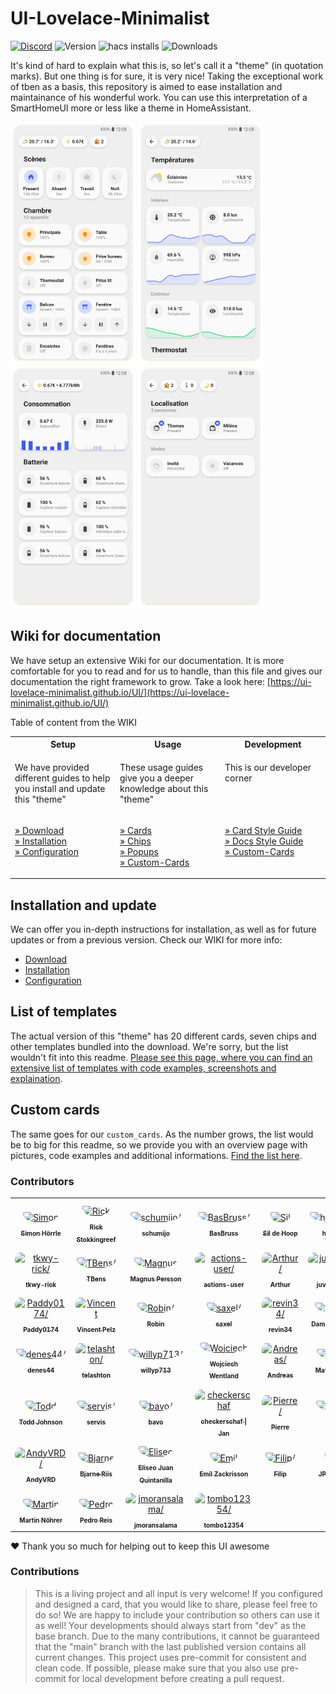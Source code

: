 # UI-Lovelace-Minimalist

[![Discord](https://badgen.net/discord/online-members/TPXg9b7GfR)](https://discord.gg/TPXg9b7GfR)
![Version](https://img.shields.io/github/v/release/UI-Lovelace-Minimalist/UI)
![hacs installs](https://img.shields.io/endpoint.svg?url=https%3A%2F%2Flauwbier.nl%2Fhacs%2Fui_lovelace_minimalist)
![Downloads](https://img.shields.io/github/downloads/UI-Lovelace-Minimalist/UI/total)

It's kind of hard to explain what this is, so let's call it a "theme" (in quotation marks). But one thing is for sure, it is very nice! Taking the exceptional work of tben as a basis, this repository is aimed to ease installation and maintainance of his wonderful work. You can use this interpretation of a SmartHomeUI more or less like a theme in HomeAssistant.

<img src="https://raw.githubusercontent.com/UI-Lovelace-Minimalist/UI/main/docs/assets/img/example_home.png" width="200"> <img src="https://raw.githubusercontent.com/UI-Lovelace-Minimalist/UI/main/docs/assets/img/example_temperature.png" width="200"> <img src="https://raw.githubusercontent.com/UI-Lovelace-Minimalist/UI/main/docs/assets/img/example_consumption.png" width="200"> <img src="https://raw.githubusercontent.com/UI-Lovelace-Minimalist/UI/main/docs/assets/img/example_localisation.png" width="200">

## Wiki for documentation

We have setup an extensive Wiki for our documentation. It is more comfortable for you to read and for us to handle, than this file and gives our documentation the right framework to grow.
Take a look here: [https://ui-lovelace-minimalist.github.io/UI/](https://ui-lovelace-minimalist.github.io/UI/)

Table of content from the WIKI
<br>
<table>
<tr>
<th style="width: 33%;">Setup</th>
<th style="width: 33%;">Usage</th>
<th style="width: 33%;">Development</th>
</tr>
<tr>
  <td style="vertical-align: top;">
    <p>We have provided different guides to help you install and update this "theme"</p>
  </td>
  <td style="vertical-align: top;">
    <p>These usage guides give you a deeper knowledge about this "theme"</p>
  </td>
  <td style="vertical-align: top;">
    <p>This is our developer corner</p>
  </td>
<tr>
<td style="vertical-align: top;">
  <p>
    <a href="https://ui-lovelace-minimalist.github.io/UI/setup/download/">&raquo;&nbsp;Download</a><br>
    <a href="https://ui-lovelace-minimalist.github.io/UI/setup/installation/">&raquo;&nbsp;Installation</a><br>
    <a href="https://ui-lovelace-minimalist.github.io/UI/setup/configuration/">&raquo;&nbsp;Configuration</a><br>
  </p>
</td>
<td style="vertical-align: top;">
  <p>
    <a href="https://ui-lovelace-minimalist.github.io/UI/usage/cards/card_battery/">&raquo;&nbsp;Cards</a><br>
    <a href="https://ui-lovelace-minimalist.github.io/UI/usage/chips/chip_alarm/">&raquo;&nbsp;Chips</a><br>
    <a href="https://ui-lovelace-minimalist.github.io/UI/usage/popups/popup_aircondition/">&raquo;&nbsp;Popups</a><br>
    <a href="https://ui-lovelace-minimalist.github.io/UI/usage/custom_cards/custom_card_bar_card/">&raquo;&nbsp;Custom-Cards</a><br>
  </p>
</td>
<td style="vertical-align: top;">
  <p>
    <a href="https://ui-lovelace-minimalist.github.io/UI/development/card_style_guide/">&raquo;&nbsp;Card Style Guide</a><br>
    <a href="https://ui-lovelace-minimalist.github.io/UI/development/docs_style_guide/">&raquo;&nbsp;Docs Style Guide</a><br>
    <a href="https://ui-lovelace-minimalist.github.io/UI/development/custom_cards/">&raquo;&nbsp;Custom-Cards</a><br>
  </p>
</td>
</tr>
</table>

## Installation and update

We can offer you in-depth instructions for installation, as well as for future updates or from a previous version. Check our WIKI for more info:

- [Download](https://ui-lovelace-minimalist.github.io/UI/setup/download/)
- [Installation](https://ui-lovelace-minimalist.github.io/UI/setup/installation/)
- [Configuration](https://ui-lovelace-minimalist.github.io/UI/setup/configuration/)

## List of templates

The actual version of this "theme" has 20 different cards, seven chips and other templates bundled into the download. We're sorry, but the list wouldn't fit into this readme. [Please see this page, where you can find an extensive list of templates with code examples, screenshots and explaination](https://ui-lovelace-minimalist.github.io/UI/usage/cards/card_battery/).

## Custom cards

The same goes for our `custom_cards`. As the number grows, the list would be to big for this readme, so we provide you with an overview page with pictures, code examples and additional informations. [Find the list here](https://ui-lovelace-minimalist.github.io/UI/usage/custom_cards/custom_card_bar_card/).

### Contributors

<table>
<tr>
    <td align="center" style="word-wrap: break-word; width: 45.0; height: 45.0">
        <a href=https://github.com/CM000n>
            <img src=https://avatars.githubusercontent.com/u/7945681?v=4 width="30;"  style="border-radius:50%;align-items:center;justify-content:center;overflow:hidden;padding-top:10px" alt=Simon Hörrle/>
            <br />
            <sub style="font-size:10px"><b>Simon Hörrle</b></sub>
        </a>
    </td>
    <td align="center" style="word-wrap: break-word; width: 45.0; height: 45.0">
        <a href=https://github.com/stokkie90>
            <img src=https://avatars.githubusercontent.com/u/10831825?v=4 width="30;"  style="border-radius:50%;align-items:center;justify-content:center;overflow:hidden;padding-top:10px" alt=Rick Stokkingreef/>
            <br />
            <sub style="font-size:10px"><b>Rick Stokkingreef</b></sub>
        </a>
    </td>
    <td align="center" style="word-wrap: break-word; width: 45.0; height: 45.0">
        <a href=https://github.com/schumijo>
            <img src=https://avatars.githubusercontent.com/u/40740060?v=4 width="30;"  style="border-radius:50%;align-items:center;justify-content:center;overflow:hidden;padding-top:10px" alt=schumijo/>
            <br />
            <sub style="font-size:10px"><b>schumijo</b></sub>
        </a>
    </td>
    <td align="center" style="word-wrap: break-word; width: 45.0; height: 45.0">
        <a href=https://github.com/basbruss>
            <img src=https://avatars.githubusercontent.com/u/68892092?v=4 width="30;"  style="border-radius:50%;align-items:center;justify-content:center;overflow:hidden;padding-top:10px" alt=BasBruss/>
            <br />
            <sub style="font-size:10px"><b>BasBruss</b></sub>
        </a>
    </td>
    <td align="center" style="word-wrap: break-word; width: 45.0; height: 45.0">
        <a href=https://github.com/sildehoop>
            <img src=https://avatars.githubusercontent.com/u/34340385?v=4 width="30;"  style="border-radius:50%;align-items:center;justify-content:center;overflow:hidden;padding-top:10px" alt=Sil de Hoop/>
            <br />
            <sub style="font-size:10px"><b>Sil de Hoop</b></sub>
        </a>
    </td>
    <td align="center" style="word-wrap: break-word; width: 45.0; height: 45.0">
        <a href=https://github.com/httpedo13>
            <img src=https://avatars.githubusercontent.com/u/40502451?v=4 width="30;"  style="border-radius:50%;align-items:center;justify-content:center;overflow:hidden;padding-top:10px" alt=httpedo13/>
            <br />
            <sub style="font-size:10px"><b>httpedo13</b></sub>
        </a>
    </td>
</tr>
<tr>
    <td align="center" style="word-wrap: break-word; width: 45.0; height: 45.0">
        <a href=https://github.com/tkwy-rick>
            <img src=https://avatars.githubusercontent.com/u/66776023?v=4 width="30;"  style="border-radius:50%;align-items:center;justify-content:center;overflow:hidden;padding-top:10px" alt=tkwy-rick/>
            <br />
            <sub style="font-size:10px"><b>tkwy-rick</b></sub>
        </a>
    </td>
    <td align="center" style="word-wrap: break-word; width: 45.0; height: 45.0">
        <a href=https://github.com/TBens>
            <img src=https://avatars.githubusercontent.com/u/12232620?v=4 width="30;"  style="border-radius:50%;align-items:center;justify-content:center;overflow:hidden;padding-top:10px" alt=TBens/>
            <br />
            <sub style="font-size:10px"><b>TBens</b></sub>
        </a>
    </td>
    <td align="center" style="word-wrap: break-word; width: 45.0; height: 45.0">
        <a href=https://github.com/mp-se>
            <img src=https://avatars.githubusercontent.com/u/51722613?v=4 width="30;"  style="border-radius:50%;align-items:center;justify-content:center;overflow:hidden;padding-top:10px" alt=Magnus Persson/>
            <br />
            <sub style="font-size:10px"><b>Magnus Persson</b></sub>
        </a>
    </td>
    <td align="center" style="word-wrap: break-word; width: 45.0; height: 45.0">
        <a href=https://github.com/actions-user>
            <img src=https://avatars.githubusercontent.com/u/65916846?v=4 width="30;"  style="border-radius:50%;align-items:center;justify-content:center;overflow:hidden;padding-top:10px" alt=actions-user/>
            <br />
            <sub style="font-size:10px"><b>actions-user</b></sub>
        </a>
    </td>
    <td align="center" style="word-wrap: break-word; width: 45.0; height: 45.0">
        <a href=https://github.com/aehru>
            <img src=https://avatars.githubusercontent.com/u/17024799?v=4 width="30;"  style="border-radius:50%;align-items:center;justify-content:center;overflow:hidden;padding-top:10px" alt=Arthur/>
            <br />
            <sub style="font-size:10px"><b>Arthur</b></sub>
        </a>
    </td>
    <td align="center" style="word-wrap: break-word; width: 45.0; height: 45.0">
        <a href=https://github.com/juvenalandres>
            <img src=https://avatars.githubusercontent.com/u/18738412?v=4 width="30;"  style="border-radius:50%;align-items:center;justify-content:center;overflow:hidden;padding-top:10px" alt=juvenalandres/>
            <br />
            <sub style="font-size:10px"><b>juvenalandres</b></sub>
        </a>
    </td>
</tr>
<tr>
    <td align="center" style="word-wrap: break-word; width: 45.0; height: 45.0">
        <a href=https://github.com/Paddy0174>
            <img src=https://avatars.githubusercontent.com/u/1948551?v=4 width="30;"  style="border-radius:50%;align-items:center;justify-content:center;overflow:hidden;padding-top:10px" alt=Paddy0174/>
            <br />
            <sub style="font-size:10px"><b>Paddy0174</b></sub>
        </a>
    </td>
    <td align="center" style="word-wrap: break-word; width: 45.0; height: 45.0">
        <a href=https://github.com/vncnt-dev>
            <img src=https://avatars.githubusercontent.com/u/36577908?v=4 width="30;"  style="border-radius:50%;align-items:center;justify-content:center;overflow:hidden;padding-top:10px" alt=Vincent Pelz/>
            <br />
            <sub style="font-size:10px"><b>Vincent Pelz</b></sub>
        </a>
    </td>
    <td align="center" style="word-wrap: break-word; width: 45.0; height: 45.0">
        <a href=https://github.com/13robin37>
            <img src=https://avatars.githubusercontent.com/u/83340?v=4 width="30;"  style="border-radius:50%;align-items:center;justify-content:center;overflow:hidden;padding-top:10px" alt=Robin/>
            <br />
            <sub style="font-size:10px"><b>Robin</b></sub>
        </a>
    </td>
    <td align="center" style="word-wrap: break-word; width: 45.0; height: 45.0">
        <a href=https://github.com/saxel>
            <img src=https://avatars.githubusercontent.com/u/12456858?v=4 width="30;"  style="border-radius:50%;align-items:center;justify-content:center;overflow:hidden;padding-top:10px" alt=saxel/>
            <br />
            <sub style="font-size:10px"><b>saxel</b></sub>
        </a>
    </td>
    <td align="center" style="word-wrap: break-word; width: 45.0; height: 45.0">
        <a href=https://github.com/revin34>
            <img src=https://avatars.githubusercontent.com/u/50664921?v=4 width="30;"  style="border-radius:50%;align-items:center;justify-content:center;overflow:hidden;padding-top:10px" alt=revin34/>
            <br />
            <sub style="font-size:10px"><b>revin34</b></sub>
        </a>
    </td>
    <td align="center" style="word-wrap: break-word; width: 45.0; height: 45.0">
        <a href=https://github.com/Damix48>
            <img src=https://avatars.githubusercontent.com/u/23702345?v=4 width="30;"  style="border-radius:50%;align-items:center;justify-content:center;overflow:hidden;padding-top:10px" alt=Damiano Zanardo/>
            <br />
            <sub style="font-size:10px"><b>Damiano Zanardo</b></sub>
        </a>
    </td>
</tr>
<tr>
    <td align="center" style="word-wrap: break-word; width: 45.0; height: 45.0">
        <a href=https://github.com/denes44>
            <img src=https://avatars.githubusercontent.com/u/60078357?v=4 width="30;"  style="border-radius:50%;align-items:center;justify-content:center;overflow:hidden;padding-top:10px" alt=denes44/>
            <br />
            <sub style="font-size:10px"><b>denes44</b></sub>
        </a>
    </td>
    <td align="center" style="word-wrap: break-word; width: 45.0; height: 45.0">
        <a href=https://github.com/telashton>
            <img src=https://avatars.githubusercontent.com/u/27425051?v=4 width="30;"  style="border-radius:50%;align-items:center;justify-content:center;overflow:hidden;padding-top:10px" alt=telashton/>
            <br />
            <sub style="font-size:10px"><b>telashton</b></sub>
        </a>
    </td>
    <td align="center" style="word-wrap: break-word; width: 45.0; height: 45.0">
        <a href=https://github.com/willyp713>
            <img src=https://avatars.githubusercontent.com/u/21319282?v=4 width="30;"  style="border-radius:50%;align-items:center;justify-content:center;overflow:hidden;padding-top:10px" alt=willyp713/>
            <br />
            <sub style="font-size:10px"><b>willyp713</b></sub>
        </a>
    </td>
    <td align="center" style="word-wrap: break-word; width: 45.0; height: 45.0">
        <a href=https://github.com/desty2k>
            <img src=https://avatars.githubusercontent.com/u/55806660?v=4 width="30;"  style="border-radius:50%;align-items:center;justify-content:center;overflow:hidden;padding-top:10px" alt=Wojciech Wentland/>
            <br />
            <sub style="font-size:10px"><b>Wojciech Wentland</b></sub>
        </a>
    </td>
    <td align="center" style="word-wrap: break-word; width: 45.0; height: 45.0">
        <a href=https://github.com/KaherdinTristan>
            <img src=https://avatars.githubusercontent.com/u/3398594?v=4 width="30;"  style="border-radius:50%;align-items:center;justify-content:center;overflow:hidden;padding-top:10px" alt=Andreas/>
            <br />
            <sub style="font-size:10px"><b>Andreas</b></sub>
        </a>
    </td>
    <td align="center" style="word-wrap: break-word; width: 45.0; height: 45.0">
        <a href=https://github.com/mazerte>
            <img src=https://avatars.githubusercontent.com/u/236866?v=4 width="30;"  style="border-radius:50%;align-items:center;justify-content:center;overflow:hidden;padding-top:10px" alt=Mathieu Desvé/>
            <br />
            <sub style="font-size:10px"><b>Mathieu Desvé</b></sub>
        </a>
    </td>
</tr>
<tr>
    <td align="center" style="word-wrap: break-word; width: 45.0; height: 45.0">
        <a href=https://github.com/TJohnson93>
            <img src=https://avatars.githubusercontent.com/u/6167090?v=4 width="30;"  style="border-radius:50%;align-items:center;justify-content:center;overflow:hidden;padding-top:10px" alt=Todd Johnson/>
            <br />
            <sub style="font-size:10px"><b>Todd Johnson</b></sub>
        </a>
    </td>
    <td align="center" style="word-wrap: break-word; width: 45.0; height: 45.0">
        <a href=https://github.com/servis>
            <img src=https://avatars.githubusercontent.com/u/3391351?v=4 width="30;"  style="border-radius:50%;align-items:center;justify-content:center;overflow:hidden;padding-top:10px" alt=servis/>
            <br />
            <sub style="font-size:10px"><b>servis</b></sub>
        </a>
    </td>
    <td align="center" style="word-wrap: break-word; width: 45.0; height: 45.0">
        <a href=https://github.com/bavo>
            <img src=https://avatars.githubusercontent.com/u/1813273?v=4 width="30;"  style="border-radius:50%;align-items:center;justify-content:center;overflow:hidden;padding-top:10px" alt=bavo/>
            <br />
            <sub style="font-size:10px"><b>bavo</b></sub>
        </a>
    </td>
    <td align="center" style="word-wrap: break-word; width: 45.0; height: 45.0">
        <a href=https://github.com/checkerschaf>
            <img src=https://avatars.githubusercontent.com/u/7757317?v=4 width="30;"  style="border-radius:50%;align-items:center;justify-content:center;overflow:hidden;padding-top:10px" alt=checkerschaf | Jan/>
            <br />
            <sub style="font-size:10px"><b>checkerschaf | Jan</b></sub>
        </a>
    </td>
    <td align="center" style="word-wrap: break-word; width: 45.0; height: 45.0">
        <a href=https://github.com/pierrecle>
            <img src=https://avatars.githubusercontent.com/u/397503?v=4 width="30;"  style="border-radius:50%;align-items:center;justify-content:center;overflow:hidden;padding-top:10px" alt=Pierre/>
            <br />
            <sub style="font-size:10px"><b>Pierre</b></sub>
        </a>
    </td>
    <td align="center" style="word-wrap: break-word; width: 45.0; height: 45.0">
        <a href=https://github.com/rphlwnk>
            <img src=https://avatars.githubusercontent.com/u/34039879?v=4 width="30;"  style="border-radius:50%;align-items:center;justify-content:center;overflow:hidden;padding-top:10px" alt=raphael/>
            <br />
            <sub style="font-size:10px"><b>raphael</b></sub>
        </a>
    </td>
</tr>
<tr>
    <td align="center" style="word-wrap: break-word; width: 45.0; height: 45.0">
        <a href=https://github.com/AndyVRD>
            <img src=https://avatars.githubusercontent.com/u/67138158?v=4 width="30;"  style="border-radius:50%;align-items:center;justify-content:center;overflow:hidden;padding-top:10px" alt=AndyVRD/>
            <br />
            <sub style="font-size:10px"><b>AndyVRD</b></sub>
        </a>
    </td>
    <td align="center" style="word-wrap: break-word; width: 45.0; height: 45.0">
        <a href=https://github.com/briis>
            <img src=https://avatars.githubusercontent.com/u/24776272?v=4 width="30;"  style="border-radius:50%;align-items:center;justify-content:center;overflow:hidden;padding-top:10px" alt=Bjarne Riis/>
            <br />
            <sub style="font-size:10px"><b>Bjarne Riis</b></sub>
        </a>
    </td>
    <td align="center" style="word-wrap: break-word; width: 45.0; height: 45.0">
        <a href=https://github.com/eliseo-juan>
            <img src=https://avatars.githubusercontent.com/u/5939795?v=4 width="30;"  style="border-radius:50%;align-items:center;justify-content:center;overflow:hidden;padding-top:10px" alt=Eliseo Juan Quintanilla/>
            <br />
            <sub style="font-size:10px"><b>Eliseo Juan Quintanilla</b></sub>
        </a>
    </td>
    <td align="center" style="word-wrap: break-word; width: 45.0; height: 45.0">
        <a href=https://github.com/EmilZackrisson>
            <img src=https://avatars.githubusercontent.com/u/51415707?v=4 width="30;"  style="border-radius:50%;align-items:center;justify-content:center;overflow:hidden;padding-top:10px" alt=Emil Zackrisson/>
            <br />
            <sub style="font-size:10px"><b>Emil Zackrisson</b></sub>
        </a>
    </td>
    <td align="center" style="word-wrap: break-word; width: 45.0; height: 45.0">
        <a href=https://github.com/filikun>
            <img src=https://avatars.githubusercontent.com/u/9947929?v=4 width="30;"  style="border-radius:50%;align-items:center;justify-content:center;overflow:hidden;padding-top:10px" alt=Filip/>
            <br />
            <sub style="font-size:10px"><b>Filip</b></sub>
        </a>
    </td>
    <td align="center" style="word-wrap: break-word; width: 45.0; height: 45.0">
        <a href=https://github.com/jp2creation>
            <img src=https://avatars.githubusercontent.com/u/17984068?v=4 width="30;"  style="border-radius:50%;align-items:center;justify-content:center;overflow:hidden;padding-top:10px" alt=JP2 Création/>
            <br />
            <sub style="font-size:10px"><b>JP2 Création</b></sub>
        </a>
    </td>
</tr>
<tr>
    <td align="center" style="word-wrap: break-word; width: 45.0; height: 45.0">
        <a href=https://github.com/matrixx567>
            <img src=https://avatars.githubusercontent.com/u/4608946?v=4 width="30;"  style="border-radius:50%;align-items:center;justify-content:center;overflow:hidden;padding-top:10px" alt=Martin Nöhrer/>
            <br />
            <sub style="font-size:10px"><b>Martin Nöhrer</b></sub>
        </a>
    </td>
    <td align="center" style="word-wrap: break-word; width: 45.0; height: 45.0">
        <a href=https://github.com/pedrojreis>
            <img src=https://avatars.githubusercontent.com/u/28795057?v=4 width="30;"  style="border-radius:50%;align-items:center;justify-content:center;overflow:hidden;padding-top:10px" alt=Pedro Reis/>
            <br />
            <sub style="font-size:10px"><b>Pedro Reis</b></sub>
        </a>
    </td>
    <td align="center" style="word-wrap: break-word; width: 45.0; height: 45.0">
        <a href=https://github.com/jmoransalama>
            <img src=https://avatars.githubusercontent.com/u/16177130?v=4 width="30;"  style="border-radius:50%;align-items:center;justify-content:center;overflow:hidden;padding-top:10px" alt=jmoransalama/>
            <br />
            <sub style="font-size:10px"><b>jmoransalama</b></sub>
        </a>
    </td>
    <td align="center" style="word-wrap: break-word; width: 45.0; height: 45.0">
        <a href=https://github.com/tombo12354>
            <img src=https://avatars.githubusercontent.com/u/87553937?v=4 width="30;"  style="border-radius:50%;align-items:center;justify-content:center;overflow:hidden;padding-top:10px" alt=tombo12354/>
            <br />
            <sub style="font-size:10px"><b>tombo12354</b></sub>
        </a>
    </td>
</tr>
</table>

❤️ Thank you so much for helping out to keep this UI awesome

### Contributions

>This is a living project and all input is very welcome! If you configured and designed  a card, that you would like to share, please feel free to do so! We are happy to include your contribution so others can use it as well!
Your developments should always start from "dev" as the base branch. Due to the many contributions, it cannot be guaranteed that the "main" branch with the last published version contains all current changes.
This project uses pre-commit for consistent and clean code. If possible, please make sure that you also use pre-commit for local development before creating a pull request.
